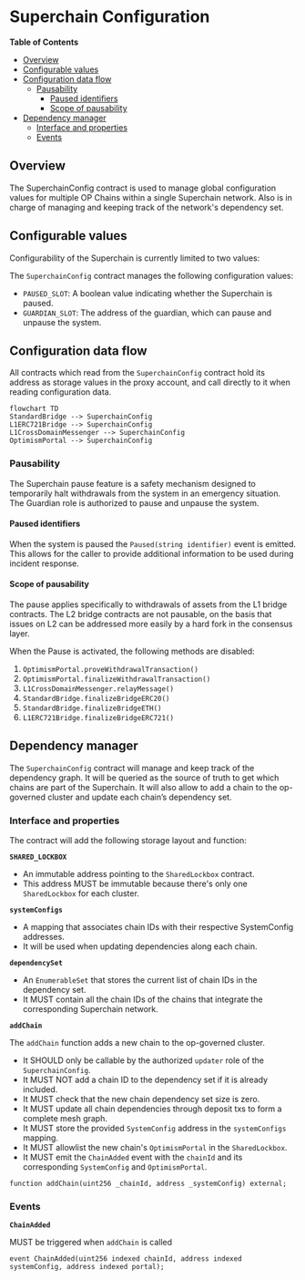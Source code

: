 # Superchain Configuration

<!-- START doctoc generated TOC please keep comment here to allow auto update -->
<!-- DON'T EDIT THIS SECTION, INSTEAD RE-RUN doctoc TO UPDATE -->

**Table of Contents**

- [Overview](#overview)
- [Configurable values](#configurable-values)
- [Configuration data flow](#configuration-data-flow)
  - [Pausability](#pausability)
    - [Paused identifiers](#paused-identifiers)
    - [Scope of pausability](#scope-of-pausability)
- [Dependency manager](#dependency-manager)
  - [Interface and properties](#interface-and-properties)
  - [Events](#events)

<!-- END doctoc generated TOC please keep comment here to allow auto update -->

## Overview

The SuperchainConfig contract is used to manage global configuration values for multiple OP Chains within
a single Superchain network. Also is in charge of managing and keeping track of the network's dependency set.

## Configurable values

Configurability of the Superchain is currently limited to two values:

The `SuperchainConfig` contract manages the following configuration values:

- `PAUSED_SLOT`: A boolean value indicating whether the Superchain is paused.
- `GUARDIAN_SLOT`: The address of the guardian, which can pause and unpause the system.

## Configuration data flow

All contracts which read from the `SuperchainConfig` contract hold its address as storage values
in the proxy account, and call directly to it when reading configuration data.

```mermaid
flowchart TD
StandardBridge --> SuperchainConfig
L1ERC721Bridge --> SuperchainConfig
L1CrossDomainMessenger --> SuperchainConfig
OptimismPortal --> SuperchainConfig
```

### Pausability

The Superchain pause feature is a safety mechanism designed to temporarily halt withdrawals from the system in
an emergency situation. The Guardian role is authorized to pause and unpause the system.

#### Paused identifiers

When the system is paused the `Paused(string identifier)` event is emitted. This allows for the
caller to provide additional information to be used during incident response.

#### Scope of pausability

The pause applies specifically to withdrawals of assets from the L1 bridge contracts. The L2 bridge contracts
are not pausable, on the basis that issues on L2 can be addressed more easily by a hard fork in the consensus
layer.

When the Pause is activated, the following methods are disabled:

1. `OptimismPortal.proveWithdrawalTransaction()`
1. `OptimismPortal.finalizeWithdrawalTransaction()`
1. `L1CrossDomainMessenger.relayMessage()`
1. `StandardBridge.finalizeBridgeERC20()`
1. `StandardBridge.finalizeBridgeETH()`
1. `L1ERC721Bridge.finalizeBridgeERC721()`

## Dependency manager

The `SuperchainConfig` contract will manage and keep track of the dependency graph.
It will be queried as the source of truth to get which chains are part of the Superchain.
It will also allow to add a chain to the op-governed cluster and update each chain’s dependency set.

### Interface and properties

The contract will add the following storage layout and function:

**`SHARED_LOCKBOX`**

- An immutable address pointing to the `SharedLockbox` contract.
- This address MUST be immutable because there's only one `SharedLockbox` for each cluster.

**`systemConfigs`**

- A mapping that associates chain IDs with their respective SystemConfig addresses.
- It will be used when updating dependencies along each chain.

**`dependencySet`**

- An `EnumerableSet` that stores the current list of chain IDs in the dependency set.
- It MUST contain all the chain IDs of the chains that integrate the corresponding Superchain network.

**`addChain`**

The `addChain` function adds a new chain to the op-governed cluster.

- It SHOULD only be callable by the authorized `updater` role of the `SuperchainConfig`.
- It MUST NOT add a chain ID to the dependency set if it is already included.
- It MUST check that the new chain dependency set size is zero.
- It MUST update all chain dependencies through deposit txs to form a complete mesh graph.
- It MUST store the provided `SystemConfig` address in the `systemConfigs` mapping.
- It MUST allowlist the new chain's `OptimismPortal` in the `SharedLockbox`.
- It MUST emit the `ChainAdded` event with the `chainId` and
  its corresponding `SystemConfig` and `OptimismPortal`.

```solidity
function addChain(uint256 _chainId, address _systemConfig) external;
```

### Events

**`ChainAdded`**

MUST be triggered when `addChain` is called

```solidity
event ChainAdded(uint256 indexed chainId, address indexed systemConfig, address indexed portal);
```
